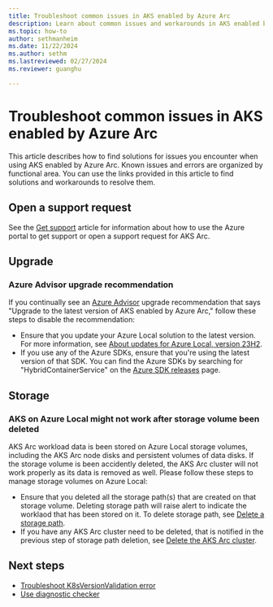 ```yaml
---
title: Troubleshoot common issues in AKS enabled by Azure Arc
description: Learn about common issues and workarounds in AKS enabled by Arc.
ms.topic: how-to
author: sethmanheim
ms.date: 11/22/2024
ms.author: sethm 
ms.lastreviewed: 02/27/2024
ms.reviewer: guanghu

---
```


# Troubleshoot common issues in AKS enabled by Azure Arc

This article describes how to find solutions for issues you encounter when using AKS enabled by Azure Arc. Known issues and errors are organized by functional area. You can use the links provided in this article to find solutions and workarounds to resolve them.

## Open a support request

See the [Get support](/azure/aks/hybrid/help-support?tabs=aksee) article for information about how to use the Azure portal to get support or open a support request for AKS Arc.

## Upgrade

### Azure Advisor upgrade recommendation

If you continually see an [Azure Advisor](/azure/advisor/) upgrade recommendation that says "Upgrade to the latest version of AKS enabled by Azure Arc," follow these steps to disable the recommendation:

- Ensure that you update your Azure Local solution to the latest version. For more information, see [About updates for Azure Local, version 23H2](/azure-stack/hci/update/about-updates-23h2).
- If you use any of the Azure SDKs, ensure that you're using the latest version of that SDK. You can find the Azure SDKs by searching for "HybridContainerService" on the [Azure SDK releases](https://azure.github.io/azure-sdk/) page.

## Storage

### AKS on Azure Local might not work after storage volume been deleted 

AKS Arc workload data is been stored on Azure Local storage volumes, including the AKS Arc node disks and persistent volumes of data disks. If the storage volume is been accidently deleted, the AKS Arc cluster will not work properly as its data is removed as well.  Please follow these steps to manage storage volumes on Azure Local: 

- Ensure that you deleted all the storage path(s) that are created on that storage volume. Deleting storage path will raise alert to indicate the worklaod that has been stored on it. To delete storage path, see [Delete a storage path](/azure-local/manage/create-storage-path?view=azloc-24112&tabs=azurecli#delete-a-storage-path).
- If you have any AKS Arc cluster need to be deleted, that is notified in the previous step of storage path deletion, see [Delete the AKS Arc cluster](/aks/aksarc/aks-create-clusters-cli#delete-the-cluster).

## Next steps

- [Troubleshoot K8sVersionValidation error](cluster-k8s-version.md)
- [Use diagnostic checker](aks-arc-diagnostic-checker.md)
